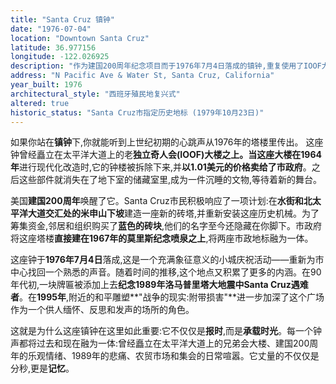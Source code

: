 ```yaml
---
title: "Santa Cruz 镇钟"
date: "1976-07-04"
location: "Downtown Santa Cruz"
latitude: 36.977156
longitude: -122.026925
description: "作为建国200周年纪念项目而于1976年7月4日落成的镇钟,重复使用了IOOF大楼上世纪初期的钟机械;它建立在1967年的莫里斯纪念喷泉之上,后来又增添了一块纪念1989年洛马普里塔大地震遇难者的牌匾。"
address: "N Pacific Ave & Water St, Santa Cruz, California"
year_built: 1976
architectural_style: "西班牙殖民地复兴式"
altered: true
historic_status: "Santa Cruz市指定历史地标 (1979年10月23日)"
---
```


如果你站在**镇钟**下,你就能听到上世纪初期的心跳声从1976年的塔楼里传出。
这座钟曾经矗立在太平洋大道上的老**独立奇人会(IOOF)**大楼之上。当这座大楼在**1964年**进行现代化改造时,它的钟楼被拆除下来,并**以1.01美元的价格卖给了市政府**。之后这些部件就消失在了地下室的储藏室里,成为一件沉睡的文物,等待着新的舞台。

美国**建国200周年**唤醒了它。Santa Cruz市民积极响应了一项计划:在**水街和北太平洋大道交汇处的米申山下坡**建造一座新的砖塔,并重新安装这座历史机械。为了筹集资金,邻居和组织购买了**蓝色的砖块**,他们的名字至今还隐藏在你脚下。市政府将这座塔楼**直接建在1967年的莫里斯纪念喷泉之上**,将两座市政地标融为一体。

这座钟于**1976年7月4日**落成,这是一个充满象征意义的小城庆祝活动——重新为市中心找回一个熟悉的声音。随着时间的推移,这个地点又积累了更多的内涵。在90年代初,一块牌匾被添加上去**纪念1989年洛马普里塔大地震中Santa Cruz遇难者**。在**1995年**,附近的和平雕塑**"战争的现实:附带损害"**进一步加深了这个广场作为一个供人缅怀、反思和发声的场所的角色。

这就是为什么这座镇钟在这里如此重要:它不仅仅是**报时**,而是**承载时光**。每一个钟声都将过去和现在融为一体:曾经矗立在太平洋大道上的兄弟会大楼、建国200周年的乐观情绪、1989年的悲痛、农贸市场和集会的日常喧嚣。它丈量的不仅仅是分秒,更是**记忆**。